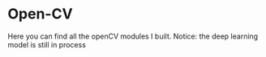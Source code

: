 # Open-CV

Here you can find all the openCV modules I built. 
Notice: the deep learning model is still in process

